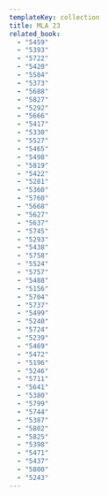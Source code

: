 ```yaml
---
templateKey: collection
title: MLA 23
related_book:
  - "5459"
  - "5393"
  - "5722"
  - "5420"
  - "5584"
  - "5373"
  - "5688"
  - "5827"
  - "5292"
  - "5666"
  - "5417"
  - "5330"
  - "5527"
  - "5465"
  - "5498"
  - "5819"
  - "5422"
  - "5281"
  - "5360"
  - "5760"
  - "5668"
  - "5627"
  - "5637"
  - "5745"
  - "5293"
  - "5438"
  - "5758"
  - "5524"
  - "5757"
  - "5488"
  - "5156"
  - "5704"
  - "5737"
  - "5499"
  - "5240"
  - "5724"
  - "5239"
  - "5469"
  - "5472"
  - "5196"
  - "5246"
  - "5711"
  - "5641"
  - "5380"
  - "5799"
  - "5744"
  - "5387"
  - "5802"
  - "5825"
  - "5398"
  - "5471"
  - "5437"
  - "5800"
  - "5243"
---
```

